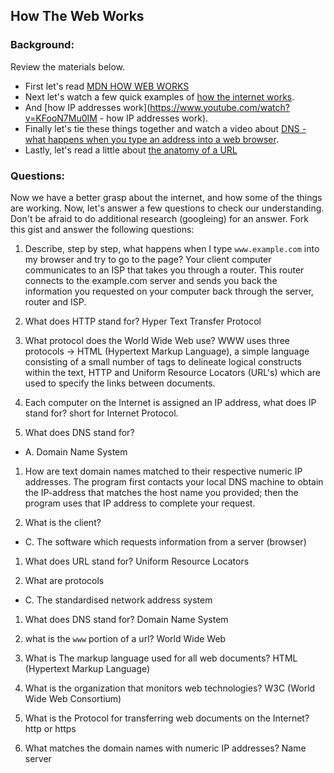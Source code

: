 ## How The Web Works

### Background:

Review the materials below.

* First let's read [MDN HOW WEB WORKS](https://developer.mozilla.org/en-US/Learn/Common_questions/How_does_the_Internet_work)
* Next let's watch a few quick examples of [how the internet works](https://www.youtube.com/watch?v=7_LPdttKXPc).
* And [how IP addresses work](https://www.youtube.com/watch?v=KFooN7Mu0IM   - how IP addresses work).
* Finally let's tie these things together and watch a video about [DNS - what happens when you type an address into a web browser](https://www.youtube.com/watch?v=72snZctFFtA).
* Lastly, let's read a little about [the anatomy of a URL](https://doepud.co.uk/blog/anatomy-of-a-url)

### Questions:

Now we have a better grasp about the internet, and how some of the things are working. Now, let's answer a few questions to check our understanding. Don't be afraid to do additional research (googleing) for an answer. Fork this gist and answer the following questions:

1. Describe, step by step, what happens when I type `www.example.com` into my browser and try to go to the page?
Your client computer communicates to an ISP that takes you through a router. This router connects to the example.com server and sends you back the information you requested on your computer back through the server, router and ISP. 

1.  What does HTTP stand for?
Hyper Text Transfer Protocol

1. 	What protocol does the World Wide Web use?
WWW uses three protocols -> HTML (Hypertext Markup Language), a simple language consisting of a small number of tags to delineate logical constructs within the text, HTTP and Uniform Resource Locators (URL's) which are used to specify the links between documents.

1. 	Each computer on the Internet is assigned an IP address, what does IP stand for?
short for Internet Protocol.

1. 	What does DNS stand for?
  * A. Domain Name System

1. 	How are text domain names matched to their respective numeric IP addresses.
The program first contacts your local DNS machine to obtain the IP-address that matches the host name you provided; then the program uses that IP address to complete your request.

1. 	What is the client?
  * C. The software which requests information from a server (browser)

1. 	What does URL stand for?
Uniform Resource Locators

1. 	What are protocols
 * C.	The standardised network address system

1. What does DNS stand for?
Domain Name System

1. what is the `www` portion of a url?
World Wide Web

1. What is The markup language used for all web documents?
HTML (Hypertext Markup Language)

1. What is the organization that monitors web technologies?
W3C (World Wide Web Consortium)

1. What is the Protocol for transferring web documents on the Internet?
http or https

1. What matches the domain names with numeric IP addresses?
Name server





